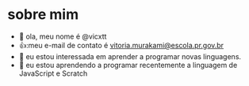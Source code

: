 # sobre mim
- 👋 ola, meu nome é @vicxtt
- 👍:meu e-mail de contato é vitoria.murakami@escola.pr.gov.br
- 👀 eu estou interessada em aprender a programar novas linguagens. 
- 🌱 eu estou aprendendo a programar recentemente a linguagem de JavaScript e Scratch 

